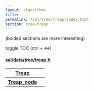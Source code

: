 ```yaml
---
layout: algorithms
title: 
permalink: /sal/tree/treap/index.html
section: tree/treap
---
```


<div class="toc">
<p class="toc-caption">(bolded sections are more interesting)</p>
<p class="toc-toggle">toggle TOC (ctrl + &#8660;)</p>
</div><div class="block">
<h4><a href="https://github.com/LemonPi/data/blob/master/tree/treap.h">sal/data/tree/treap.h</a>
</h4><table class="pretty">

<tr><th><a class="doc-list-name" href="Treap">Treap</a></th><th></th></tr>
<tr><th><a class="doc-list-name" href="Treap_node">Treap_node</a></th><th></th></tr>

</table></div>



